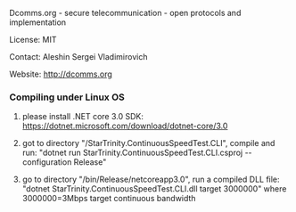 Dcomms.org - secure telecommunication - open protocols and implementation

License: MIT

Contact: Aleshin Sergei Vladimirovich   

Website: http://dcomms.org



### Compiling under Linux OS 

1) please install .NET core 3.0 SDK: https://dotnet.microsoft.com/download/dotnet-core/3.0

2) got to directory "/StarTrinity.ContinuousSpeedTest.CLI", compile and run:  "dotnet run StarTrinity.ContinuousSpeedTest.CLI.csproj -- configuration Release"

3) go to directory "/bin/Release/netcoreapp3.0", run a compiled DLL file: "dotnet StarTrinity.ContinuousSpeedTest.CLI.dll target 3000000" where 3000000=3Mbps target continuous bandwidth

